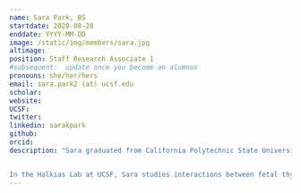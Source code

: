 ```yaml
---
name: Sara Park, BS
startdate: 2020-08-28
enddate: YYYY-MM-DD
image: /static/img/members/sara.jpg
altimage:
position: Staff Research Associate 1
#subsequent:  update once you become an alumnus
pronouns: she/her/hers
email: sara.park2 (at) ucsf.edu
scholar:
website:
UCSF:
twitter:
linkedin: sarakpark
github:
orcid:
description: "Sara graduated from California Polytechnic State University, San Luis Obispo with a degree in Biology and a minor in Biotechnology. As an undergraduate, she studied reproductive timing and environmental correlates in Pismo clam populations under the guidance of [Dr. Benjamin Ruttenberg](https://bio.calpoly.edu/content/ben-ruttenberg). While she loved her time conducting marine biology research, she was more interested in pursuing a career in immunology.


In the Halkias Lab at UCSF, Sara studies interactions between fetal thymocytes and APCs, microbial lysates, and many different cytokines in an attempt to understand what signals drive the accumulation and functional potential of inflammatory fetal T cells. When she’s not in the lab, Sara enjoys hiking, going to the beach, and yoga."
---
```

